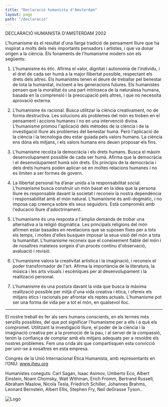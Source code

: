 ```yaml
---
title: "Declaració humanista d'Amsterdam"
layout: page
path: "/declaracio"
---
```

DECLARACIÓ HUMANISTA D'AMSTERDAM 2002

   L'humanisme és el resultat d'una llarga tradició de pensament lliure que ha inspirat a molts dels més importants pensadors i artistes,  i que va donar origen a la ciència. Els fonaments de l'humanisme modern són els següents:

1.	L'humanisme és ètic. Afirma el valor, dignitat i autonomia de l'individu, i el dret de cada ser humà a la major llibertat possible, respectant els drets dels altres. Els humanistes tenen el deure de treballar pel benestar de tota la humanitat, incloent a les generacions futures. Els humanistes pensen que la moralitat és una part intrínseca de la naturalesa humana, basada en la comprensió i la preocupació pels altres, i que no necessita aprovació externa.

2.	L’humanisme és racional. Busca utilitzar la ciència creativament, no de forma destructiva. Les solucions als problemes del món es troben en el pensament i accions humanes  i no en una intervenció divina. L'humanisme promou l'aplicació dels mètodes de la ciència i de la investigació lliure als problemes del benestar humà. Però l'aplicació de la ciència i la tecnologia deu estar guiada pels valors humans. La ciència ens dóna els mitjans, i els valors humans ens deuen proposar els fins.

3.	L'humanisme recolza la democràcia i els drets humans. Busca el màxim desenvolupament possible de cada ser humà. Afirma que la democràcia i el desenvolupament humà són drets. Els principis de la democràcia i dels drets humans poden aplicar-se en moltes relacions humanes i no es limiten a ser formes de govern.

4.	La llibertat personal ha d’anar unida a la responsabilitat social. L'humanisme busca construir un món basat en la idea que la persona lliure és responsable davant la societat i reconeix la nostra dependència i responsabilitat amb el món natural. L'humanisme és anti-dogmàtic, i no imposa cap creença sobre els seus seguidors. Està compromés amb l'educació lliure d'adoctrinament.

5.	L'humanisme és una resposta a l'àmplia demanda de trobar una alternativa a la religió dogmàtica. Les principals religions del món afirmen estar basades en revelacions que se suposen fixes per a tots els temps, i moltes d'elles busquen imposar la seua visió del món a tota la humanitat. L'humanisme reconeix que el coneixement fiable del món i de nosaltres mateixos sorgeix d'un procés continu d'observació, avaluació i revisió.

6.	L'humanisme valora la creativitat artística i la imaginació, i reconeix el poder transformador de l'art. Afirma la importància de la literatura, la música i les arts visuals i escèniques per al desenvolupament i la realització personal.

7.	L'humanisme és una postura davant la vida que busca la màxima realització possible per mitjà d'una vida creativa i ètica, i ofereix els mitjans ètics i racionals per afrontar els reptes actuals. L'humanisme pot ser una forma de vida per a tot el món, en qualsevol lloc.
***
   El nostre treball és fer als sers humans conscients, en els termes més senzills possibles, del que pot significar l'humanisme per a ells i a què els compromet. Utilitzant la investigació lliure, el poder de la ciència i la imaginació creativa per a la promoció de la pau, i al servei de la compassió, tenim la confiança de comptar amb els mitjans adequats per a resoldre els nostres problemes. Fem una crida als que compartisquen esta convicció per unir-se a nosaltres en esta empresa.

Congrés de la Unió Internacional Ètica Humanista, amb representants en l’ONU:    www.iheu.org

  Humanistes coneguts: Carl Sagan, Isaac Asimov, Umberto Eco, Albert Einstein, Noam Chomsky, Walt Withman, Erich Fromm, Bertrand Russell, Abraham Maslow, Nicola Tesla, Friedrich Schiller, Johannes Brahms, Leonard Bernstein, Albert Ellis, Stephen Fry, Neil deGrasse Tyson..

  ![Logo](../logo.jpg)

  
